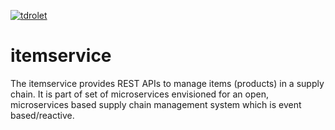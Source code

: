 
[![tdrolet](https://circleci.com/gh/tdrolet/itemservice.svg?style=svg)](https://app.circleci.com/pipelines/github/tdrolet/itemservice)

# itemservice

The itemservice provides REST APIs to manage items (products) in a supply chain.  It is part of set of microservices envisioned for an open, microservices based supply chain management system which is event based/reactive.
